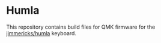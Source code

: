 # Humla #
This repository contains build files for QMK firmware for the [jimmericks/humla](https://github.com/jimmerricks/humla) keyboard.
